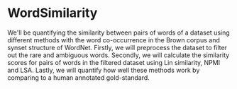 # WordSimilarity

We'll be quantifying the similarity between pairs of words of a dataset using different methods with the word co-occurrence in the Brown corpus and synset structure of WordNet. Firstly, we will preprocess the dataset to filter out the rare and ambiguous words. Secondly, we will calculate the similarity scores for pairs of words in the filtered dataset using Lin similarity, NPMI and LSA. Lastly, we will quantify how well these methods work by comparing to a human annotated gold-standard.
